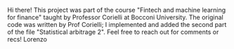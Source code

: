 Hi there!
This project was part of the course "Fintech and machine learning for finance" taught by Professor Corielli at Bocconi University.
The original code was written by Prof Corielli; I implemented and added the second part of the file "Statistical arbitrage 2".
Feel free to reach out for comments or recs!
Lorenzo
